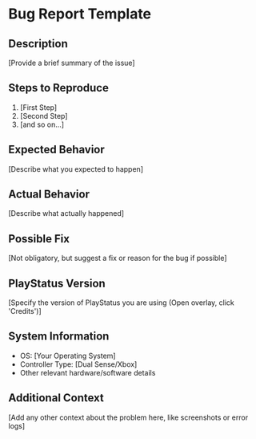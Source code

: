 # Bug Report Template

## Description
[Provide a brief summary of the issue]

## Steps to Reproduce
1. [First Step]
2. [Second Step]
3. [and so on...]

## Expected Behavior
[Describe what you expected to happen]

## Actual Behavior
[Describe what actually happened]

## Possible Fix
[Not obligatory, but suggest a fix or reason for the bug if possible]

## PlayStatus Version
[Specify the version of PlayStatus you are using (Open overlay, click 'Credits')]

## System Information
- OS: [Your Operating System]
- Controller Type: [Dual Sense/Xbox]
- Other relevant hardware/software details

## Additional Context
[Add any other context about the problem here, like screenshots or error logs]
